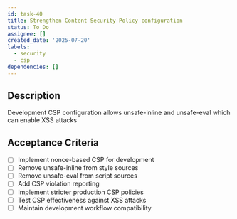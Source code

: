 ```yaml
---
id: task-40
title: Strengthen Content Security Policy configuration
status: To Do
assignee: []
created_date: '2025-07-20'
labels:
  - security
  - csp
dependencies: []
---
```


## Description

Development CSP configuration allows unsafe-inline and unsafe-eval which can enable XSS attacks

## Acceptance Criteria

- [ ] Implement nonce-based CSP for development
- [ ] Remove unsafe-inline from style sources
- [ ] Remove unsafe-eval from script sources
- [ ] Add CSP violation reporting
- [ ] Implement stricter production CSP policies
- [ ] Test CSP effectiveness against XSS attacks
- [ ] Maintain development workflow compatibility
